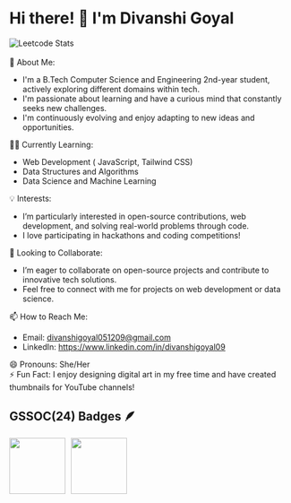 # Hi there! 👋 I'm Divanshi Goyal
![Leetcode Stats](https://leetcard.jacoblin.cool/goyal_divanshi?ext=heatmap)
<br>
<br>
🌱 About Me:
- I'm a B.Tech Computer Science and Engineering 2nd-year student, actively exploring different domains within tech.
- I'm passionate about learning and have a curious mind that constantly seeks new challenges.
- I'm continuously evolving and enjoy adapting to new ideas and opportunities.

👩‍💻 Currently Learning:
- Web Development ( JavaScript, Tailwind CSS)
- Data Structures and Algorithms
- Data Science and Machine Learning

💡 Interests:
- I’m particularly interested in open-source contributions, web development, and solving real-world problems through code.
- I love participating in hackathons and coding competitions!

💬 Looking to Collaborate:
- I’m eager to collaborate on open-source projects and contribute to innovative tech solutions.
- Feel free to connect with me for projects on web development or data science.

📫 How to Reach Me:
- Email: divanshigoyal051209@gmail.com
- LinkedIn: https://www.linkedin.com/in/divanshigoyal09

😄 Pronouns: She/Her  
⚡ Fun Fact: I enjoy designing digital art in my free time and have created thumbnails for YouTube channels!

## GSSOC(24) Badges 🪶
<div style='display:flex; align-items:center; gap: 10px;' align='center'>
  <img src=https://raw.githubusercontent.com/GSSoC24/Postman-Challenge/main/docs/assets/Postman%20Dark.png" width="100px" height="100px" />
  <img src="https://raw.githubusercontent.com/GSSoC24/Postman-Challenge/main/docs/assets/Postman%20White.png" width="100px" height="100px" /> 
</div>
